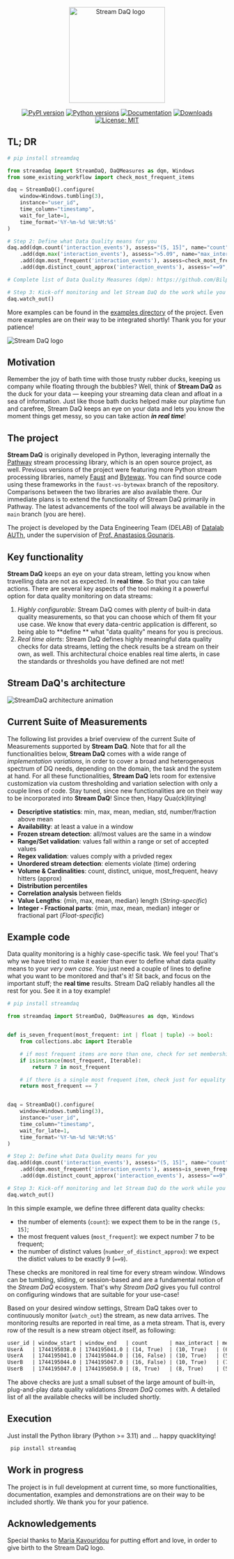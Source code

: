 <p align="center">
  <img height="220px" src="https://github.com/user-attachments/assets/ebe3a950-5fbb-49d8-b6b1-f232ca7dc362" alt="Stream DaQ logo">
</p>
<!-- TODO: Create a transparent version of the logo! -->

<p align="center">
    <a href="https://pypi.org/project/streamdaq/"><img src="https://badge.fury.io/py/streamdaq.svg" alt="PyPI version"></a>
    <a href="https://pypi.org/project/streamdaq/"><img src="https://img.shields.io/pypi/pyversions/streamdaq.svg" alt="Python versions"></a>
    <a href="https://bilpapster.github.io/stream-DaQ/"><img src="https://img.shields.io/website?label=docs&url=https%3A%2F%2Fbilpapster.github.io/stream-DaQ%2F" alt="Documentation"></a>
    <a href="https://pepy.tech/project/streamdaq"><img src="https://pepy.tech/badge/streamdaq" alt="Downloads"></a>
    <a href="https://opensource.org/licenses/MIT"><img src="https://img.shields.io/badge/License-MIT-yellow.svg" alt="License: MIT"></a>
</p>

## TL; DR

```python
# pip install streamdaq

from streamdaq import StreamDaQ, DaQMeasures as dqm, Windows
from some_existing_workflow import check_most_frequent_items

daq = StreamDaQ().configure(
    window=Windows.tumbling(3),
    instance="user_id",
    time_column="timestamp",
    wait_for_late=1,
    time_format='%Y-%m-%d %H:%M:%S'
)

# Step 2: Define what Data Quality means for you
daq.add(dqm.count('interaction_events'), assess="(5, 15]", name="count")
    .add(dqm.max('interaction_events'), assess=">5.09", name="max_interact")
    .add(dqm.most_frequent('interaction_events'), assess=check_most_frequent_items, name="freq_interact")
    .add(dqm.distinct_count_approx('interaction_events'), assess="==9", name="approx_dist_interact")

# Complete list of Data Quality Measures (dqm): https://github.com/Bilpapster/stream-DaQ/blob/main/streamdaq/DaQMeasures.py

# Step 3: Kick-off monitoring and let Stream DaQ do the work while you focus on the important
daq.watch_out()
```
More examples can be found in the [examples directory](https://github.com/Bilpapster/stream-DaQ/tree/main/examples) of the project. Even more examples are on their way to be integrated shortly! Thank you for your patience! 

![Stream DaQ logo](https://github.com/user-attachments/assets/ebe3a950-5fbb-49d8-b6b1-f232ca7dc362)

## Motivation
Remember the joy of bath time with those trusty rubber ducks, keeping us company while floating through the bubbles?
Well, think of **Stream DaQ** as the duck for your data — keeping your streaming data clean and afloat in a sea of
information. Just like those bath ducks helped make our playtime fun and carefree, Stream DaQ keeps an eye on your data
and lets you know the moment things get messy, so you can take action ***in real time***!


## The project

**Stream DaQ** is originally developed in Python, leveraging internally
the [Pathway](https://github.com/pathwaycom/pathway) stream processing library, which is an open source project, as
well. Previous versions of the project were featuring more Python stream processing libraries,
namely [Faust](https://faust-streaming.github.io/faust/) and [Bytewax](https://bytewax.io/). You can find source code
using these frameworks in the `faust-vs-bytewax` branch of the repository. Comparisons between the two libraries are
also available there. Our immediate plans is to extend the functionality of Stream DaQ primarily in Pathway. The latest
advancements of the tool will always be available in the `main` branch (you are here).

The project is developed by the Data Engineering Team (DELAB) of [Datalab AUTh](https://datalab.csd.auth.gr/), under the
supervision of [Prof. Anastasios Gounaris](https://datalab-old.csd.auth.gr/~gounaris/).

## Key functionality

**Stream DaQ** keeps an eye on your data stream, letting you know when travelling data are not as expected. In **real
time**. So that you can take actions. There are several key aspects of the tool making it a powerful option for data
quality monitoring on data streams:

1. *Highly configurable*: Stream DaQ comes with plenty of built-in data quality measurements, so that you can choose
   which of them fit your use case. We know that every data-centric application is different, so being able to **define
   ** what "data quality" means for you is precious.
2. *Real time alerts*: Stream DaQ defines highly meaningful data quality checks for data streams, letting the check
   results be a stream on their own, as well. This architectural choice enables real time alerts, in case the standards
   or thresholds you have defined are not met!

## Stream DaQ's architecture

![StreamDaQ architecture animation](https://github.com/user-attachments/assets/df59f529-c74d-425e-a19f-66a95482c716)

## Current Suite of Measurements
The following list provides a brief overview of the current Suite of Measurements supported by **Stream DaQ**. Note that for all the functionalities below, **Stream DaQ** comes with a wide range of _implementation variations_, in order to cover a broad and heterogeneous spectrum of DQ needs, depending on the domain, the task and the system at hand. For all these functionalities, **Stream DaQ** lets room for extensive customization via custom thresholding and variation selection with only a couple lines of code. Stay tuned, since new functionalities are on their way to be incorporated into **Stream DaQ**! Since then, Hapy Qua(ck)litying!

- **Descriptive statistics**: min, max, mean, median, std, number/fraction above mean
- **Availability**: at least a value in a window
- **Frozen stream detection**: all/most values are the same in a window
- **Range/Set validation**: values fall within a range or set of accepted values
- **Regex validation**: values comply with a privded regex
- **Unordered stream detection**: elements violate (time) ordering
- **Volume & Cardinalities**: count, distinct, unique, most_frequent, heavy hitters (approx)
- **Distribution percentiles**
- **Correlation analysis** between fields
- **Value Lengths**: {min, max, mean, median} length (_String-specific_)
- **Integer - Fractional parts**: {min, max, mean, median} integer or fractional part (_Float-specific_)

## Example code

Data quality monitoring is a highly case-specific task. We feel you! That's why we have tried to make it easier than
ever to define what data quality means to your *very own case*. You just need a couple of lines to define what you want
to be monitored and that's it! Sit back, and focus on the important stuff; the **real time** results. Stream DaQ
reliably handles all the rest for you. See it in a toy example!

```python
# pip install streamdaq

from streamdaq import StreamDaQ, DaQMeasures as dqm, Windows


def is_seven_frequent(most_frequent: int | float | tuple) -> bool:
    from collections.abc import Iterable

    # if most frequent items are more than one, check for set membership
    if isinstance(most_frequent, Iterable):
        return 7 in most_frequent

    # if there is a single most frequent item, check just for equality
    return most_frequent == 7


daq = StreamDaQ().configure(
    window=Windows.tumbling(3),
    instance="user_id",
    time_column="timestamp",
    wait_for_late=1,
    time_format='%Y-%m-%d %H:%M:%S'
)

# Step 2: Define what Data Quality means for you
daq.add(dqm.count('interaction_events'), assess="(5, 15]", name="count")
    .add(dqm.most_frequent('interaction_events'), assess=is_seven_frequent, name="freq_interact")
    .add(dqm.distinct_count_approx('interaction_events'), assess="==9", name="approx_dist_interact")

# Step 3: Kick-off monitoring and let Stream DaQ do the work while you focus on the important
daq.watch_out()
```

In this simple example, we define three different data quality checks:

- the number of elements (`count`): we expect them to be in the range `(5, 15]`;
- the most frequent values (`most_frequent`): we expect number 7 to be frequent;
- the number of distinct values (`number_of_distinct_approx`): we expect the distict values to be exactly 9 (`==9`).

These checks are monitored in real time for every stream window. Windows can be tumbling, sliding, or session-based and are 
a fundamental notion of the *Stream DaQ* ecosystem. That's why *Stream DaQ* gives you full control on configuring windows
that are suitable for your use-case!

Based on your desired window settings, Stream DaQ takes over to continuously monitor (`watch_out`) the stream, as new data arrives.
The monitoring results are reported in real time, as a meta stream. That is, every row of the result is a new stream
object itself, as following:

```markdown
user_id | window_start | window_end   | count       | max_interact | med_interact | freq_interact   
UserA   | 1744195038.0 | 1744195041.0 | (14, True)  | (10, True)   | (6.5, True)  | (6, False)      
UserA   | 1744195041.0 | 1744195044.0 | (16, False) | (10, True)   | (5.0, True)  | (7, True)      
UserB   | 1744195044.0 | 1744195047.0 | (16, False) | (10, True)   | (7.0, True)  | (9, False)      
UserB   | 1744195047.0 | 1744195050.0 | (8, True)   | (8, True)    | (5.0, True)  | ((2, 7), True)
```

The above checks are just a small subset of the large amount of built-in, plug-and-play data quality validations *Stream DaQ* comes with. A detailed 
list of all the available checks will be included shortly.

## Execution

Just install the Python library (Python >= 3.11) and ... happy quacklitying!

   ```bash
    pip install streamdaq
   ```

## Work in progress

The project is in full development at current time, so more functionalities, documentation, examples and demonstrations
are on their way to be included shortly. We thank you for your patience.

## Acknowledgements

Special thanks to [Maria Kavouridou](https://www.linkedin.com/in/maria-kavouridou/) for putting effort and love, in
order to give birth to the Stream DaQ logo.

